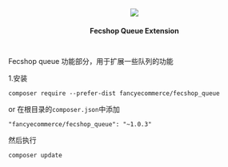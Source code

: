 <p align="center">
    <br>
    <a href="https://github.com/yiisoft" target="_blank">
        <img src="http://img.appfront.fancyecommerce.com/custom/logo.png" >
    </a>
    <h2 align="center" style="font-size:14px;">Fecshop Queue Extension</h2>
    <br>
</p>

Fecshop queue 功能部分，用于扩展一些队列的功能

1.安装

```
composer require --prefer-dist fancyecommerce/fecshop_queue 
```

or 在根目录的`composer.json`中添加

```
"fancyecommerce/fecshop_queue": "~1.0.3"

```

然后执行

```
composer update
```
